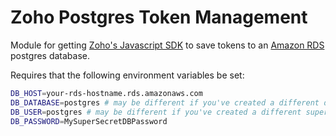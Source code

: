 # Zoho Postgres Token Management

Module for getting [Zoho's Javascript SDK](https://www.zoho.com/crm/developer/docs/server-side-sdks/node-js.html) to save tokens to an [Amazon RDS](https://aws.amazon.com/rds/) postgres database.

Requires that the following environment variables be set:

```sh
DB_HOST=your-rds-hostname.rds.amazonaws.com
DB_DATABASE=postgres # may be different if you've created a different database
DB_USER=postgres # may be different if you've created a different superuser
DB_PASSWORD=MySuperSecretDBPassword
```
